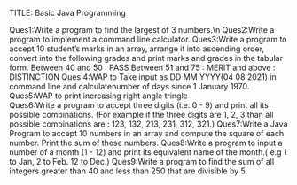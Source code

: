 TITLE: Basic Java Programming

Ques1:Write a program to find the largest of 3 numbers.\n
Ques2:Write a program to implement a command line calculator.
Ques3:Write a program to accept 10 student’s marks in an array, arrange it into ascending order, convert into the following grades and print marks and grades in the tabular form.
         Between 40 and 50 : PASS 
         Between 51 and 75 : MERIT 
          and above : DISTINCTION
Ques 4:WAP to Take input as DD MM YYYY(04 08 2021) in command line and calculatenumber of days since 1 January 1970.
Ques5:WAP to print increasing right angle tringle        
Ques6:Write a program to accept three digits (i.e. 0 - 9) and print all its possible combinations.
(For example if the three digits are 1, 2, 3 than all possible combinations are : 123, 132, 213, 231, 312, 321.)
Ques7:Write a Java Program to accept 10 numbers in an array and compute the square of each number. Print the sum of these numbers.
Ques8:Write a program to input a number of a month (1 - 12) and print its equivalent name of the month.( e.g 1 to Jan, 2 to Feb. 12 to Dec.)
Ques9:Write a program to find the sum of all integers greater than 40 and less than 250 that are divisible by 5.
